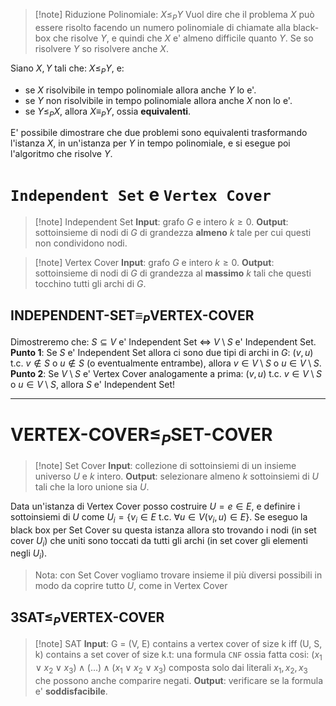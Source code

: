 > [!note] Riduzione Polinomiale: $X \leq_P Y$
> Vuol dire che il problema $X$ può essere risolto facendo un numero polinomiale di chiamate alla black-box che risolve $Y$, e quindi che $X$ e' almeno difficile quanto $Y$. Se so risolvere $Y$ so risolvere anche $X$.

Siano $X,Y$ tali che: $X \leq_P Y$, e:
* se $X$ risolvibile in tempo polinomiale allora anche $Y$ lo e'.
* se $Y$ non risolvibile in tempo polinomiale allora anche $X$ non lo e'.
* se $Y \leq_P X$, allora $X \equiv_P Y$, ossia **equivalenti**.

E' possibile dimostrare che due problemi sono equivalenti trasformando l'istanza $X$, in un'istanza per $Y$ in tempo polinomiale, e si esegue poi l'algoritmo che risolve $Y$.

# `Independent Set` e `Vertex Cover`
>[!note] Independent Set
> **Input**: grafo $G$ e intero $k \geq 0$.
> **Output**: sottoinsieme di nodi di $G$ di grandezza **almeno** $k$ tale per cui questi non condividono nodi.

>[!note] Vertex Cover
>**Input**: grafo $G$ e intero $k \geq 0$.
>**Output**: sottoinsieme di nodi di $G$ di grandezza al **massimo** $k$ tali che questi tocchino tutti gli archi di $G$.

## $\text{INDEPENDENT-SET} \equiv_P \text{VERTEX-COVER}$

Dimostreremo che: $S \subseteq V$ e' Independent Set $\iff$ $V \setminus S$ e' Independent Set.
**Punto 1**: Se $S$ e' Independent Set allora ci sono due tipi di archi in $G$: $(v,u) \text{ t.c. } v \notin S \text{ o } u \notin S$ (o eventualmente entrambe), allora $v \in V \setminus S \text{ o } u \in V \setminus S$.
**Punto 2**: Se $V \setminus S$ e' Vertex Cover analogamente a prima: $(v,u) \text { t.c. } v \in V \setminus S \text{ o } u \in V \setminus S$, allora $S$ e' Independent Set!

---
# $\text{VERTEX-COVER} \leq_P \text{SET-COVER}$
> [!note] Set Cover
> **Input**: collezione di sottoinsiemi di un insieme universo $U$ e $k$ intero.
> **Output**: selezionare almeno $k$ sottoinsiemi di $U$ tali che la loro unione sia $U$.

Data un'istanza di Vertex Cover posso costruire $U = {e \in E}$, e definire i sottoinsiemi di $U$ come $U_i = \{ v_i \in E \text{ t.c. } \forall u \in V (v_i,u) \in E  \}$. Se eseguo la black box per Set Cover su questa istanza allora  sto trovando i nodi (in set cover $U_i$) che uniti sono toccati da tutti gli archi (in set cover gli elementi negli $U_i$).

> Nota: con Set Cover vogliamo trovare insieme il più diversi possibili in modo da coprire tutto $U$, come in Vertex Cover

## $\text{3SAT} \leq_P \text{VERTEX-COVER}$
> [!note] SAT
> **Input**: G = (V, E) contains a vertex cover of size k iff (U, S, k) contains
a set cover of size k.t: una formula `CNF` ossia fatta cosi: $(x_1 \lor x_2 \lor x_3) \land (...) \land (x_1 \lor x_2 \lor x_3)$ composta solo dai literali $x_1, x_2, x_3$ che possono anche comparire negati.
> **Output**: verificare se la formula e' **soddisfacibile**.

